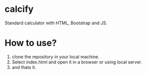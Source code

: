# calcify
Standard calculator with HTML, Bootstrap and JS. 

# How to use?
1. clone the repository in your local machine.
2. Select index.html and open it in a browser or using local server.
3. and thats it.
